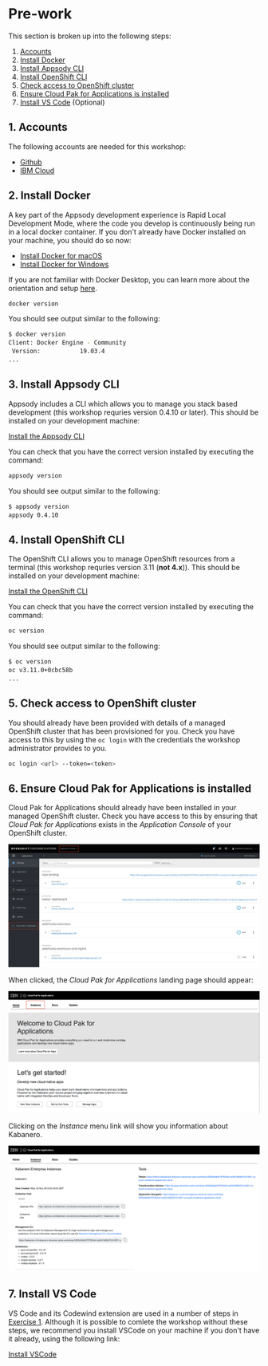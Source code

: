 # Pre-work

This section is broken up into the following steps:

1. [Accounts](#1-accounts)
1. [Install Docker](#2-install-docker)
1. [Install Appsody CLI](#3-install-appsody-cli)
1. [Install OpenShift CLI](#4-install-appsody-cli)
1. [Check access to OpenShift cluster](#5-check-access-to-openshift-cluster)
1. [Ensure Cloud Pak for Applications is installed](#6-ensure-cloud-pak-for-applications-is-installed)
1. [Install VS Code](#7-install-vs-code) (Optional)

## 1. Accounts

The following accounts are needed for this workshop:

* [Github](https://github.com)
* [IBM Cloud](https://cloud.ibm.com)

## 2. Install Docker

A key part of the Appsody development experience is Rapid Local Development Mode, where the code you develop is continuously being run in a local docker container. If you don't already have Docker installed on your machine, you should do so now:

* [Install Docker for macOS](https://docs.docker.com/docker-for-mac/install/)
* [Install Docker for Windows](https://docs.docker.com/docker-for-windows/install/)

If you are not familiar with Docker Desktop, you can learn more about the orientation and setup [here](https://docs.docker.com/get-started/#Install-Docker-Desktop).

```bash
docker version
```

You should see output similar to the following:

```bash
$ docker version
Client: Docker Engine - Community
 Version:           19.03.4
...
```

## 3. Install Appsody CLI

Appsody includes a CLI which allows you to manage you stack based development (this workshop requries version 0.4.10 or later). This should be installed on your development machine:

[Install the Appsody CLI](https://appsody.dev/docs/getting-started/installation)

You can check that you have the correct version installed by executing the command:

```bash
appsody version
```

You should see output similar to the following:

```bash
$ appsody version
appsody 0.4.10
```

## 4. Install OpenShift CLI

The OpenShift CLI allows you to manage OpenShift resources from a terminal (this workshop requries version 3.11 (**not 4.x**)). This should be installed on your development machine:

[Install the OpenShift CLI](https://www.okd.io/download.html)

You can check that you have the correct version installed by executing the command:

```bash
oc version
```

You should see output similar to the following:

```bash
$ oc version
oc v3.11.0+0cbc58b
...
```

## 5. Check access to OpenShift cluster

You should already have been provided with details of a managed OpenShift cluster that has been provisioned for you. Check you have access to this by using the `oc login` with the credentials the workshop administrator provides to you.

```bash
oc login <url> --token=<token>
```

## 6. Ensure Cloud Pak for Applications is installed

Cloud Pak for Applications should already have been installed in your managed OpenShift cluster. Check you have access to this by ensuring that *Cloud Pak for Applications* exists in the *Application Console* of your OpenShift cluster.

![Cloud Pak for Applications in your OpenShift cluster](images/oc-console-kabanero.png)

When clicked, the *Cloud Pak for Applications* landing page should appear:

![Cloud Pak for Applications Overview](images/cpa-console.png)

Clicking on the *Instance* menu link will show you information about Kabanero.

![Tools available in Kabanero](images/kabanero-console.png)

## 7. Install VS Code

VS Code and its Codewind extension are used in a number of steps in [Exercise 1](../exercise-1/README.md). Although it is possible to comlete the workshop without these steps, we recommend you install VSCode on your machine if you don't have it already, using the following link:

[Install VSCode](https://code.visualstudio.com/download)

